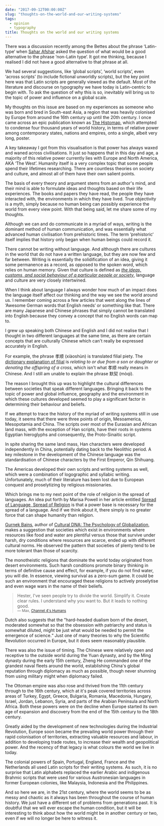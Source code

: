 ```yaml
---
date: "2017-09-12T00:00:00Z"
slug: "thoughts-on-the-world-and-our-writing-systems"
tags:
  - opinion
  - typography
title: Thoughts on the world and our writing systems
---
```


There was a discussion recently among the Bettes about the phrase ‘Latin-type‘ when [Sahar Afshar](https://twitter.com/sahafshar) asked the question of what would be a good alternative to the phrase ‘non-Latin type‘. It got me thinking, because I realised I did not have a good alternative to that phrase at all.

We had several suggestions, like ‘global scripts’, ‘world scripts’, even ‘across scripts’ (to include fictional unworldly scripts), but the key point here was that Latin scripts are generally viewed as the default. Most of the literature and discourse on typography we have today is Latin-centric to begin with. To ask the question of why this is so, inevitably will bring us to the topic of power and influence on a global scale.

My thoughts on this issue are based on my experiences as someone who was born and bred in South-east Asia, a region that was heavily colonised by Europe from around the 16th century up until the 20th century. I once came across an epic publication known as [The Histomap](https://www.davidrumsey.com/luna/servlet/detail/RUMSEY~8~1~200375~3001080:The-Histomap-), which attempted to condense four thousand years of world history, in terms of relative power among contemporary states, nations and empires, onto a single, albeit very long, poster.

A key takeaway I got from this visualisation is that power has always waxed and waned across civilisations. It just so happens that in this day and age, a majority of this relative power currently lies with Europe and North America, AKA ‘The West’. Humanity itself is a very complex topic that some people spend their lifetimes researching. There are countless theories on society and culture, and almost all of them have their own salient points.

The basis of every theory and argument stems from an author's mind, and their mind is able to formulate ideas and thoughts based on their life experiences. The books and papers they have read, the people they have interacted with, the environments in which they have lived. True objectivity is a myth, simply because no human being can possibly experience the world from every view point. With that being said, let me share some of my thoughts.

Although we can and do communicate in a myriad of ways, writing is the dominant method of human communication, and was essentially what advanced human civilisation from prehistoric times. The term ‘prehistoric‘ itself implies that history only began when human beings could record it.

There cannot be writing without language. And although there are cultures in the world that do not have a written language, but they are now few and far between. Writing is essentially the solidification of an idea, giving it some permanence as a record, as opposed to the spoken word, which relies on human memory. Given that culture is defined as _[the ideas, customs, and social behaviour of a particular people or society](https://en.oxforddictionaries.com/definition/culture)_, language and culture are very closely intertwined.

When I think about language I always wonder how much of an impact does the language itself affect our thinking and the way we see the world around us. I remember coming across a few articles that went along the lines of ‘Awesome German words that English needs‘ or something like that. There are many Japanese and Chinese phrases that simply cannot be translated into English because they convey a concept that no English words can map to.

I grew up speaking both Chinese and English and I did not realise that I thought in two different languages at the same time, as there are certain concepts that are culturally Chinese which can't really be expressed accurately in English.

For example, the phrase 孝顺 (xiàoshùn) is translated filial piety. The [dictionary explanation of filial](https://en.oxforddictionaries.com/definition/filial) is _relating to or due from a son or daughter_ or _denoting the offspring of a cross_, which isn't what 孝顺 really means in Chinese. And I still am unable to explain the phrase 默契 (mòqì).

The reason I brought this up was to highlight the cultural differences between societies that speak different languages. Bringing it back to the topic of power and global influence, geography and the environment in which these cultures developed seemed to play a significant factor in determining their behaviour and beliefs.

If we attempt to trace the history of the myriad of writing systems still in use today, it seems that there were three points of origin, Mesoamerica, Mesopotamia and China. The scripts over most of the Eurasian and African land mass, with the exception of Han scripts, have their roots in systems
Egyptian hieroglyphs and consequently, the Proto-Sinaitic script.

In spite sharing the same land mass, Han characters were developed independently in China, potentially dating back to the Neolithic period. A key milestone in the development of the Chinese language was the standardisation of Chinese characters by the First Emperor, Qin Shihuang.

The Americas developed their own scripts and writing systems as well, which were a combination of logographic and syllabic writing. Unfortunately, much of their literature has been lost due to European conquest and proselytizing by religious missionaries.

Which brings me to my next point of the role of religion in the spread of languages. An idea put forth by Marisa Powell in her article entitled [Spread of Language, Spread of Religion](http://speculative.sunygeneseoenglish.org/2015/05/01/spread-of-language-spread-of-religion/) is that a power base is necessary for the spread of a language. And if we think about it, there simply is no greater force that can shape humanity than religion.

[Gurnek Bains](https://twitter.com/gurnekbains1), author of [Cultural DNA: The Psychology of Globalization](https://www.amazon.com/Cultural-DNA-The-Psychology-Globalization/dp/1118928911), makes a suggestion that societies which exist in environments where resources like food and water are plentiful versus those that survive under harsh, dry conditions where resources are scarce, ended up with different cultural norms. He observed the pattern that societies of plenty tend to be more tolerant than those of scarcity.

The monotheistic religions that dominate the world today originated from desert environments. Such harsh conditions promote binary thinking in terms of definitive cause and effect, for example, if you do not find water, you will die. In essence, viewing survival as a zero-sum game. It could be such an environment that encouraged these religions to actively proselytise and even wage wars in the name of their beliefs.

> Hester, I've seen people try to divide the world. Simplify it. Create clear rules. I understand why you want to. But it leads to nothing good.  
> <small>— Max, [Channel 4's Humans](http://www.channel4.com/programmes/humans)</small>

Dutch also suggests that the ”hard-headed dualism born of the desert, moderated somewhat so that the obsession with patriarchy and status is somewhat diluted, might be just what would be needed to permit the emergence of science.“ Just one of many theories to why the Scientific Revolution occurred in Europe, but it does seem reasonably plausible.

There was also the issue of timing. The Chinese were relatively open and receptive to the outside world during the Yuan dynasty, and by the Ming dynasty during the early 15th century, Zheng He commanded one of the grandest naval fleets around the world, establishing China's global reputation through diplomacy as much as possible, though never shunning from using military might when diplomacy failed.

The Ottoman empire was also rose and thrived from the 11th century through to the 16th century, which at it's peak covered territories across areas of Turkey, Egypt, Greece, Bulgaria, Romania, Macedonia, Hungary, Israel, Jordan, Lebanon, Syria, and parts of the Arabian Peninsula and North Africa. Both these powers were on the decline when Europe started its own age of expansion and discovery from the end of the 15th century to the 18th century.

Greatly aided by the development of new technologies during the Industrial Revolution, Europe soon became the prevailing world power through their rapid colonisation of territories, extracting valuable resources and labour, in addition to developing trade routes, to increase their wealth and geopolitical power. And the recency of that legacy is what colours the world we live in today.

The colonial powers of Spain, Portugal, England, France and the Netherlands all used Latin scripts for their writing systems. As such, it is no surprise that Latin alphabets replaced the earlier Arabic and indigenous Brahmic scripts that were used for various Austronesian languages in former European colonies, like Malaysia, Indonesia and the Philippines.

And so here we are, in the 21st century, where the world seems to be as messy and chaotic as it always has been throughout the course of human history. We just have a different set of problems from generations past. It is doubtful that we will ever escape the human condition, but it will be interesting to think about how the world might be in another century or two, even if we will no longer be here to witness it.
